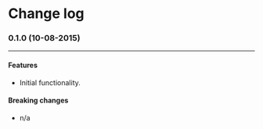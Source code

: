 Change log
==========

### 0.1.0 (10-08-2015)
______________________

#### Features

+ Initial functionality.

#### Breaking changes

+ n/a
